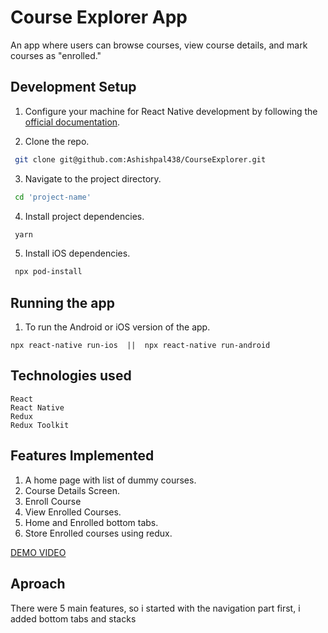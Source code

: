 # Course Explorer App

An app where users can browse courses, view course
details, and mark courses as &quot;enrolled.&quot;

## Development Setup

1. Configure your machine for React Native development by following the [official documentation](https://reactnative.dev/docs/environment-setup).

2. Clone the repo.

```bash
 git clone git@github.com:Ashishpal438/CourseExplorer.git
```
3. Navigate to the project directory.

```bash
 cd 'project-name'
```

4. Install project dependencies.

```bash
 yarn
```
5. Install iOS dependencies.

```bash
 npx pod-install
```

## Running the app

1. To run the Android or iOS version of the app.

```
npx react-native run-ios  ||  npx react-native run-android
```

## Technologies used
```
React
React Native
Redux
Redux Toolkit
```

## Features Implemented

1. A home page with list of dummy courses.
2. Course Details Screen.
3. Enroll Course
4. View Enrolled Courses.
5. Home and Enrolled bottom tabs.
6. Store Enrolled courses using redux.

[DEMO VIDEO](https://drive.google.com/file/d/1t0RKRniiK3o8IuzTJ-ZFrAZOZTMA6Crj/view?usp=sharing)

## Aproach

There were 5 main features, so i started with the navigation part first, i added bottom tabs and stacks
